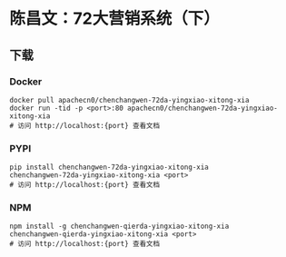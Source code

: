 # 陈昌文：72大营销系统（下）

## 下载

### Docker

```
docker pull apachecn0/chenchangwen-72da-yingxiao-xitong-xia
docker run -tid -p <port>:80 apachecn0/chenchangwen-72da-yingxiao-xitong-xia
# 访问 http://localhost:{port} 查看文档
```

### PYPI

```
pip install chenchangwen-72da-yingxiao-xitong-xia
chenchangwen-72da-yingxiao-xitong-xia <port>
# 访问 http://localhost:{port} 查看文档
```

### NPM

```
npm install -g chenchangwen-qierda-yingxiao-xitong-xia
chenchangwen-qierda-yingxiao-xitong-xia <port>
# 访问 http://localhost:{port} 查看文档
```